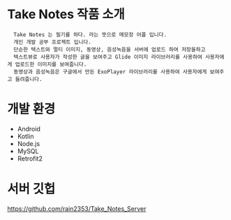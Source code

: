 # Take Notes 작품 소개
      Take Notes 는 필기를 하다. 라는 뜻으로 메모장 어플 입니다.
      개인 개발 공부 프로젝트 입니다.
      단순한 텍스트와 멀티 이미지, 동영상, 음성녹음을 서버에 업로드 하여 저장을하고 
      텍스트뷰로 사용자가 작성한 글을 보여주고 Glide 이미지 라이브러리를 사용하여 사용자에게 업로드한 이미지를 보여줍니다.
      동영상과 음성녹음은 구글에서 만든 ExoPlayer 라이브러리를 사용하여 사용자에게 보여주고 들려줍니다.


# 개발 환경

  * Android
  * Kotlin
  * Node.js
  * MySQL
  * Retrofit2


# 서버 깃헙

https://github.com/rain2353/Take_Notes_Server
